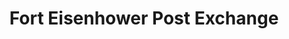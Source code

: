 ---
title: "Fort Eisenhower Post Exchange"
url: /fort-eisenhower/fort-eisenhower-post-exchange/
shop: Warenhaus
---